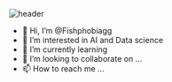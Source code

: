 ![header](https://capsule-render.vercel.app/api?type=cylinder&color=gradient&height=200&section=header&text=Welcome!%20&fontSize=90&TextBg=True&animation=fadeIn&fontcolor=ffffff&desc=Fishphobia&descAlignY=75)


- 👋 Hi, I’m @Fishphobiagg
- 👀 I’m interested in AI and Data science
- 🌱 I’m currently learning 
- 💞️ I’m looking to collaborate on ...
- 📫 How to reach me ...

<!---
Fishphobiagg/Fishphobiagg is a ✨ special ✨ repository because its `README.md` (this file) appears on your GitHub profile.
You can click the Preview link to take a look at your changes.
--->
